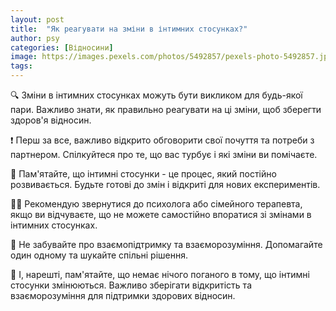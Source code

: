 ```yaml
---
layout: post
title:  "Як реагувати на зміни в інтимних стосунках?"
author: psy
categories: [Відносини]
image: https://images.pexels.com/photos/5492857/pexels-photo-5492857.jpeg?auto=compress&cs=tinysrgb&fit=crop&h=627&w=1200
tags: 
---
```


🔍 Зміни в інтимних стосунках можуть бути викликом для будь-якої пари. Важливо знати, як правильно реагувати на ці зміни, щоб зберегти здоров'я відносин.

❗ Перш за все, важливо відкрито обговорити свої почуття та потреби з партнером. Спілкуйтеся про те, що вас турбує і які зміни ви помічаєте.

💞 Пам'ятайте, що інтимні стосунки - це процес, який постійно розвивається. Будьте готові до змін і відкриті для нових експериментів.

🧘‍♀️ Рекомендую звернутися до психолога або сімейного терапевта, якщо ви відчуваєте, що не можете самостійно впоратися зі змінами в інтимних стосунках.

🤝 Не забувайте про взаємопідтримку та взаєморозуміння. Допомагайте один одному та шукайте спільні рішення.

💬 І, нарешті, пам'ятайте, що немає нічого поганого в тому, що інтимні стосунки змінюються. Важливо зберігати відкритість та взаєморозуміння для підтримки здорових відносин.


